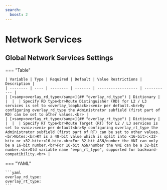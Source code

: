 ```yaml
---
search:
  boost: 2
---
```


# Network Services

## Global Network Services Settings

=== "Table"

    | Variable | Type | Required | Default | Value Restrictions | Description |
    | -------- | ---- | -------- | ------- | ------------------ | ----------- |
    | [<samp>overlay_rd_type</samp>](## "overlay_rd_type") | Dictionary |  |  |  | Specify RD type<br>Route Distinguisher (RD) for L2 / L3 services is set to <overlay_loopback>:<vni> per default.<br>By configuring overlay_rd_type the Administrator subfield (first part of RD) can be set to other values.<br> |
    | [<samp>overlay_rt_type</samp>](## "overlay_rt_type") | Dictionary |  |  |  | Specify RT type<br>Route Target (RT) for L2 / L3 services is set to <vni>:<vni> per default<br>By configuring overlay_rt_type the Administrator subfield (first part of RT) can be set to other values.<br>Notes:<br>RT is a 48-bit value which is split into <16-bit>:<32-bit> or <32-bit>:<16-bit>.<br>For 32-bit ASN/number the VNI can only be a 16-bit number.<br>For 16-bit ASN/number the VNI can be a 32-bit number.<br>Old variable name "evpn_rt_type", supported for backward-compatibility.<br> |

=== "YAML"

    ```yaml
    overlay_rd_type:
    overlay_rt_type:
    ```
